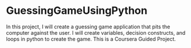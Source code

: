 # GuessingGameUsingPython
In this project, I will create a guessing game application that pits the computer against the user. I will create variables, decision constructs, and loops in python to create the game. This is a Coursera Guided Project.
